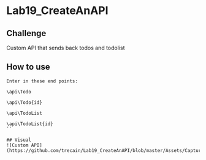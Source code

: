 # Lab19_CreateAnAPI

## Challenge 

Custom API that sends back todos and todolist 

## How to use
```
Enter in these end points:

\api\Todo 

\api\Todo{id}

\api\TodoList

\api\TodoList{id}
``

## Visual
![Custom API](https://github.com/trecain/Lab19_CreateAnAPI/blob/master/Assets/Capture.PNG)
